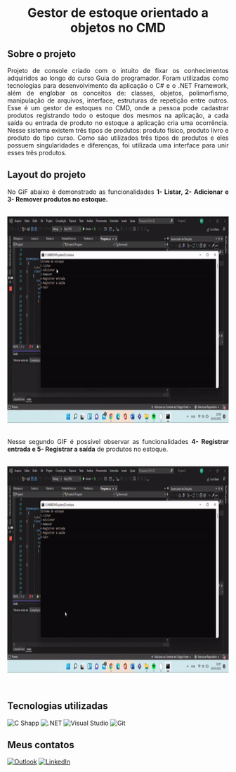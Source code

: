 <div align="center">
  <h1>Gestor de estoque orientado a objetos no CMD</h1>
  </div>

## Sobre o projeto

<p align="justify">
Projeto de console criado com o intuito de fixar os conhecimentos adquiridos ao longo do curso Guia do programador. Foram utilizadas como tecnologias para desenvolvimento da aplicação o C# e  o .NET Framework, além de englobar os conceitos de: classes, objetos, polimorfismo, manipulação de arquivos, interface, estruturas de repetição entre outros. Esse é um gestor de estoques no CMD, onde a pessoa pode cadastrar produtos registrando todo o estoque dos mesmos na aplicação, a cada saída ou entrada de produto no estoque a aplicação cria uma ocorrência. Nesse sistema existem três tipos de produtos: produto físico, produto livro e produto do tipo curso. Como são utilizados três tipos de produtos e eles possuem singularidades e diferenças, foi utilizada uma interface para unir esses três produtos.</p>

## Layout do projeto
<div align="justify">
No GiF abaixo é demonstrado as funcionalidades <b>1- Listar, 2- Adicionar e 3- Remover produtos no estoque.</b>
</div> &ensp;

<p align="center">
  <img width="600" height="470" src="https://github.com/WelbertJr/Bootcamp-DIO---LocalizaLabs-.NET-Developer-2/blob/main/Imagens/ezgif.com-gif-maker.gif">
  </p><br/>

<div align="justify">
Nesse segundo GIF é possível observar as funcionalidades <b>4- Registrar entrada e 5- Registrar a saída</b> de produtos no estoque. &ensp;
</div>&ensp;

<p align="center">
  <img width="600" height="470" src="https://github.com/WelbertJr/Bootcamp-DIO---LocalizaLabs-.NET-Developer-2/blob/main/Imagens/ezgif.com-gif-maker (1).gif">
  </p> &ensp;

## Tecnologias utilizadas
<img alt="C Shapp" src="https://img.shields.io/badge/C%23-239120?style=for-the-badge&logo=c-sharp&logoColor=white"/> <img alt=".NET" src="https://img.shields.io/badge/.NET-512BD4?style=for-the-badge&logo=dotnet&logoColor=white"/> <img alt="Visual Studio" src="https://img.shields.io/badge/Visual%20Studio-5C2D91.svg?style=for-the-badge&logo=visual-studio&logoColor=white"/> <img alt="Git" src="https://img.shields.io/badge/git-%23F05033.svg?style=for-the-badge&logo=git&logoColor=white"/>

## Meus contatos
<a href="mailto:welbertjunior@live.com"><img alt="Outlook" src="https://img.shields.io/badge/Microsoft_Outlook-0078D4?style=for-the-badge&logo=microsoft-outlook&logoColor=white" /></a> <a href="https://www.linkedin.com/in/welbert-junior-2458b4167/"><img alt="LinkedIn" src="https://img.shields.io/badge/linkedin-%230077B5.svg?style=for-the-badge&logo=linkedin&logoColor=white"/></a>
